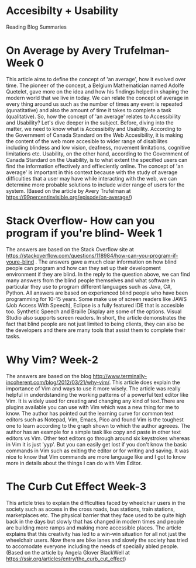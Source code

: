 # Accesibilty + Usability
Reading Blog Summaries
# On Average by Avery Trufelman- Week 0
This article aims to define the concept of 'an average', how it evolved over time. The pioneer of the concept, a Belgium Mathematician named Adolfe Quetelet, gave more on the idea and how his findings helped in shaping the modern world that we live in today.
We can relate the concept of average in every thing around us such as the number of times any event is repeated (qunatitative) and also the amount of time it takes to complete a task (qualitative). So, how the concept of 'an average' relates to Accessibility and Usability? Let's dive deeper in the subject.
Before, diving into the matter, we need to know what is Accessibilty and Usability. According to the Government of Canada Standard on the Web Accesibility, it is making the content of the web more accesible to wider range of disabilites including blindess and low vision, deafness, movement limitations, cognitive limitations etc. Usability, on the other hand, according to the Government of Canada Standard on the Usability, is to what extent the specified users can find the information effectively and effieciently online.
The concept of 'an average' is important in this context because with the study of average difficulties that a user may have while interacting with the web, we can determine more probable solutions to include wider range of users for the system.
(Based on the article by Avery Trufelman at https://99percentinvisible.org/episode/on-average/)
# Stack Overflow- How can you program if you're blind- Week 1
The answers are based on the Stack Overflow site at https://stackoverflow.com/questions/118984/how-can-you-program-if-youre-blind .
The answers gave a much clear information on how blind people can program and how can they set up their development environment if they are blind. In the reply to the question above, we can find many answers from the blind people themselves and what software in particular they use to program different languages such as Java, C#, Python. All answers are based on experienced blind people who have been programming for 10-15 years. Some make use of screen readers like JAWS (Job Access With Speech), Eclipse is a fully featured IDE that is accesible too. Synthetic Speech and Braille Display are some of the options. Visual Studio also supports screen readers. In short, the article demonstrates the fact that blind people are not just limited to being clients, they can also be the developers and there are many tools that assist them to complete their tasks.
# Why Vim? Week-2
The answers are based on the blog http://www.terminally-incoherent.com/blog/2012/03/21/why-vim/. This article does explain the importance of Vim and ways to use it more wisely. The article was really helpful in underdstanding the working patterns of a powerful text editor like Vim. It is widely used for creating and changing any kind of text.There are plugins available you can use with Vim which was a new thing for me to know. The author has pointed out the learning curve for common text editors such as Notepad, Vim, Emacs, Pico and found Vim is the toughest one to learn according to the graph shown to which the author agreees. The author has an example for a simple task like copy and paste in other text editors vs Vim. Other text editors go through around six keystrokes whereas in Vim it is just 'yyp'. But you can easily get lost if you don't know the basic commands in Vim such as exiting the editor or for writing and saving. It was nice to know that Vim commands are more language like and I got to know more in details about the things I can do with Vim Editor.
# The Curb Cut Effect Week-3
This article tries to explain the difficulties faced by wheelchair users in the society such as access in the cross roads, bus stations, train stations, marketplaces etc. The physical barrier that they face used to be quite high back in the days but slowly that has changed in modern times and people are building more ramps and making more accessible places. The article explains that this creativity has led to a win-win situation for all not just the wheelchair users. Now there are bike lanes and slowly the society has tried to accomodate everyone including the needs of specially abled people. (Based on the article by Angela Glover BlackWell at https://ssir.org/articles/entry/the_curb_cut_effect)

